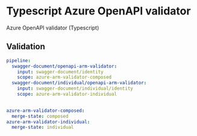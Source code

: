 # Typescript Azure OpenAPI validator

Azure OpenAPI validator (Typescript)

## Validation

``` yaml $(azure-arm-validator)
pipeline:
  swagger-document/openapi-arm-validator:
    input: swagger-document/identity
    scope: azure-arm-validator-composed
  swagger-document/individual/openapi-arm-validator:
    input: swagger-document/individual/identity
    scope: azure-arm-validator-individual
    
```

``` yaml $(azure-arm-validator)
azure-arm-validator-composed:
  merge-state: composed
azure-arm-validator-individual:
  merge-state: individual
```